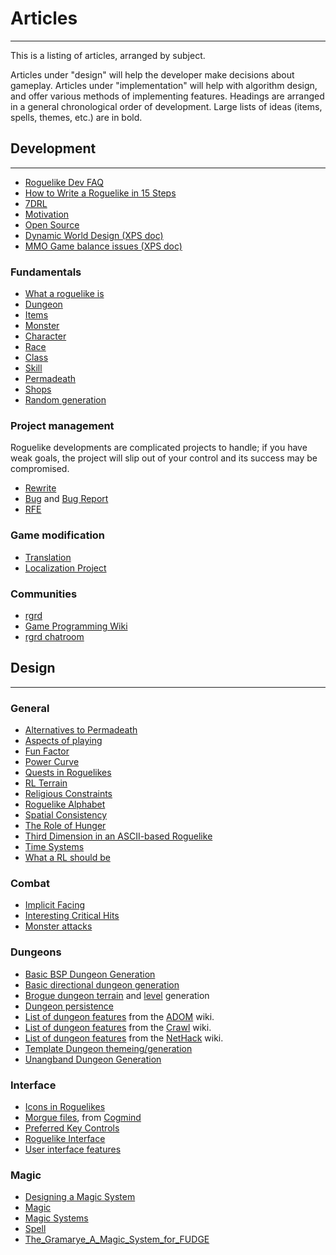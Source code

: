 # Articles

---

This is a listing of articles, arranged by subject.

Articles under "design" will help the developer make decisions about gameplay. Articles under "implementation" will help with algorithm design, and offer various methods of implementing features. Headings are arranged in a general chronological order of development. Large lists of ideas (items, spells, themes, etc.) are in bold.

## Development

---

* [Roguelike Dev FAQ](article/development/roguelike_dev_faq.md)
* [How to Write a Roguelike in 15 Steps](article/development/how_to_write_a_roguelike_in_15_steps.md)
* [7DRL](article/development/7drl.md)
* [Motivation](article/development/motivation.md)
* [Open Source](article/development/open_source.md)
* [Dynamic World Design (XPS doc)](http://alun.myftp.org/Appz/DynamicWorldDesign.xps)
* [MMO Game balance issues (XPS doc)](http://alun.myftp.org/Appz/MMOGameBalanceIssues.xps)

### Fundamentals

* [What a roguelike is](article/development/fundamentals/what_a_roguelike_is.md)
* [Dungeon](article/development/fundamentals/dungeon.md)
* [Items](article/development/fundamentals/items.md)
* [Monster](article/development/fundamentals/monster.md)
* [Character](article/development/fundamentals/character.md)
* [Race](article/development/fundamentals/race.md)
* [Class](article/development/fundamentals/class.md)
* [Skill](article/development/fundamentals/skill.md)
* [Permadeath](article/development/fundamentals/permadeath.md)
* [Shops](article/development/fundamentals/shop.md)
* [Random generation](article/development/fundamentals/random_generation.md)

### Project management

Roguelike developments are complicated projects to handle; if you have weak goals, the project will slip out of your control and its success may be compromised.

* [Rewrite](article/development/project-management/rewrite.md)
* [Bug](article/development/project-management/bug.md) and [Bug Report](article/development/project-management/bug_report.md)
* [RFE](article/development/project-management/rfe.md)

### Game modification

* [Translation](article/development/game-modification/translation.md)
* [Localization Project](article/development/game-modification/localization_project.md)

### Communities

* [rgrd](article/development/communities/rgrd.md)
* [Game Programming Wiki](http://wiki.gamedev.net/)
* [rgrd chatroom](article/development/communities/rgrd_chatroom.md)

## Design

---

### General

* [Alternatives to Permadeath](article/design/general/alternatives_to_permadeath.md)
* [Aspects of playing](article/design/general/aspects_of_playing.md)
* [Fun Factor](article/design/general/fun_factor.md)
* [Power Curve](article/design/general/power_curve.md)
* [Quests in Roguelikes](article/design/general/quests_in_roguelikes.md)
* [RL Terrain](article/design/general/rl_terrain.md)
* [Religious Constraints](article/design/general/religious_constraints.md)
* [Roguelike Alphabet](article/design/general/roguelike_alphabet.md)
* [Spatial Consistency](article/design/general/spatial_consistency.md)
* [The Role of Hunger](article/design/general/the_role_of_hunger.md)
* [Third Dimension in an ASCII-based Roguelike](article/design/general/third_dimension_in_an_ascii-based_roguelike.md)
* [Time Systems](article/design/general/time_systems.md)
* [What a RL should be](article/design/general/what_a_rl_should_be.md)

### Combat

* [Implicit Facing](article/design/combat/implicit_facing.md)
* [Interesting Critical Hits](article/design/combat/interesting_critical_hits.md)
* [Monster attacks](article/design/combat/monster_attacks.md)

### Dungeons

* [Basic BSP Dungeon Generation](article/design/dungeons/basic_bsp_dungeon_generation.md)
* [Basic directional dungeon generation](article/design/dungeons/basic_directional_dungeon_generation.md)
* [Brogue dungeon terrain](https://www.rockpapershotgun.com/2015/07/28/how-do-roguelikes-generate-levels/) and [level](http://brogue.wikia.com/wiki/Level_Generation) generation
* [Dungeon persistence](article/design/dungeons/dungeon_persistence.md)
* [List of dungeon features](http://ancardia.wikia.com/wiki/Dungeon_Features) from the [ADOM](game/adom.md) wiki.
* [List of dungeon features](http://crawl.chaosforge.org/Dungeon_features) from the [Crawl](game/linleys_dungeon_crawl.md) wiki.
* [List of dungeon features](https://nethackwiki.com/wiki/Category:Dungeon_features) from the [NetHack](game/nethack.md) wiki.
* [Template Dungeon themeing/generation](article/design/dungeons/template_dungeon_themeing_generation.md)
* [Unangband Dungeon Generation](http://roguelikedeveloper.blogspot.com/2007/11/unangband-dungeon-generation-part-one.html)

### Interface

* [Icons in Roguelikes](article/design/interface/icons_in_roguelikes.md)
* [Morgue files](http://www.gridsagegames.com/blog/2015/10/morgue-files/), from [Cogmind](game/cogmind.md)
* [Preferred Key Controls](article/design/interface/preferred_key_controls.md)
* [Roguelike Interface](article/design/interface/roguelike_interface.md)
* [User interface features](article/design/interface/user_interface_features.md)  

### Magic

* [Designing a Magic System](http://roguelikedeveloper.blogspot.com/2008/05/unangband-magic-system-part-one.html)
* [Magic](article/design/magic/magic.md)
* [Magic Systems](article/design/magic/magic_systems.md)
* [Spell](article/design/magic/spell.md)
* [The_Gramarye_A_Magic_System_for_FUDGE](article/design/magic/the_gramarye_a_magic_system_for_fudge.md)
